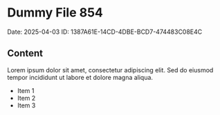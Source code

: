 # Dummy File 854

Date: 2025-04-03
ID: 1387A61E-14CD-4DBE-BCD7-474483C08E4C

## Content

Lorem ipsum dolor sit amet, consectetur adipiscing elit.
Sed do eiusmod tempor incididunt ut labore et dolore magna aliqua.

* Item 1
* Item 2
* Item 3

